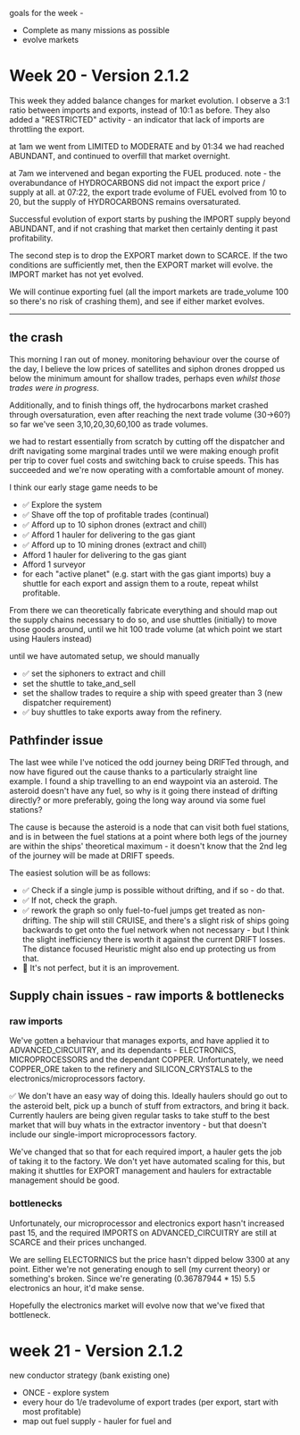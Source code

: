 

goals for the week - 
* Complete as many missions as possible
* evolve markets

# Week 20 - Version 2.1.2

This week they added balance changes for market evolution. 
I observe a 3:1 ratio between imports and exports, instead of 10:1 as before.
They also added a "RESTRICTED" activity - an indicator that lack of imports are throttling the export.

at 1am we went from LIMITED to MODERATE and by 01:34 we had reached ABUNDANT, and continued to overfill that market overnight.

at 7am we intervened and began exporting the FUEL produced. 
note - the overabundance of HYDROCARBONS did not impact the export price / supply at all. 
at 07:22, the export trade evolume of FUEL evolved from 10 to 20, but the supply of HYDROCARBONS remains oversaturated.


Successful evolution of export starts by pushing the IMPORT supply beyond ABUNDANT, and if not crashing that market then certainly denting it past profitability.

The second step is to drop the EXPORT market down to SCARCE. If the two conditions are sufficiently met, then the EXPORT market will evolve.
the IMPORT market has not yet evolved.

We will continue exporting fuel (all the import markets are trade_volume 100 so there's no risk of crashing them), and see if either market evolves.


--- 

## the crash

This morning I ran out of money. monitoring behaviour over the course of the day, I believe the low prices of satellites and siphon drones dropped us below the minimum amount for shallow trades, perhaps even *whilst those trades were in progress*.

Additionally, and to finish things off, the hydrocarbons market crashed through oversaturation, even after reaching the next trade volume (30->60?)
so far we've seen 3,10,20,30,60,100 as trade volumes.

we had to restart essentially from scratch by cutting off the dispatcher and drift navigating some marginal trades until we were making enough profit per trip to cover fuel costs and switching back to cruise speeds. This has succeeded and we're now operating with a comfortable amount of money.

I think our early stage game needs to be 
* ✅ Explore the system
* ✅ Shave off the top of profitable trades (continual)
* ✅ Afford up to 10 siphon drones (extract and chill)
* ✅ Afford 1 hauler for delivering to the gas giant
* ✅ Afford up to 10 mining drones (extract and chill)
*  Afford 1 hauler for delivering to the gas giant
*  Afford 1 surveyor
*  for each "active planet" (e.g. start with the gas giant imports) buy a shuttle for each export and assign them to a route, repeat whilst profitable.

From there we can theoretically fabricate everything and should map out the supply chains necessary to do so, and use shuttles (initially) to move those goods around, until we hit 100 trade volume (at which point we start using Haulers instead)

until we have automated setup, we should manually
* ✅ set the siphoners to extract and chill
* set the shuttle to take_and_sell
* set the shallow trades to require a ship with speed greater than 3 (new dispatcher requirement)
* ✅ buy shuttles to take exports away from the refinery.



## Pathfinder issue

The last wee while I've noticed the odd journey being DRIFTed through, and now have figured out the cause thanks to a particularly straight line example.
I found a ship travelling to an end waypoint via an asteroid. The asteroid doesn't have any fuel, so why is it going there instead of drifting directly? or more preferably, going the long way around via some fuel stations? 

The cause is because the asteroid is a node that can visit both fuel stations, and is in between the fuel stations at a point where both legs of the journey are within the ships' theoretical maximum - it doesn't know that the 2nd leg of the journey will be made at DRIFT speeds.

The easiest solution will be as follows:
* ✅ Check if a single jump is possible without drifting, and if so - do that.
* ✅ If not, check the graph.
 * ✅ rework the graph so only fuel-to-fuel jumps get treated as non-drifting. The ship will still CRUISE, and there's a slight risk of ships going backwards to get onto the fuel network when not necessary - but I think the slight inefficiency there is worth it against the current DRIFT losses. The distance focused Heuristic might also end up protecting us from that.
 * 🥇 It's not perfect, but it is an improvement.




## Supply chain issues - raw imports & bottlenecks  

### raw imports 
We've gotten a behaviour that manages exports, and have applied it to ADVANCED_CIRCUITRY, and its dependants - ELECTRONICS, MICROPROCESSORS and the dependant COPPER. 
Unfortunately, we need COPPER_ORE taken to the refinery and SILICON_CRYSTALS to the electronics/microprocessors factory. 

✅ We don't have an easy way of doing this. Ideally haulers should go out to the asteroid belt, pick up a bunch of stuff from extractors, and bring it back.
Currently haulers are being given regular tasks to take stuff to the best market that will buy whats in the extractor inventory - but that doesn't include our single-import microprocessors factory. 

We've changed that so that for each required import, a hauler gets the job of taking it to the factory.
We don't yet have automated scaling for this, but making it shuttles for EXPORT management and haulers for extractable management should be good.

### bottlenecks

Unfortunately, our microprocessor and electronics export hasn't increased past 15, and the required IMPORTS on ADVANCED_CIRCUITRY are still at SCARCE and their prices unchanged.

We are selling ELECTORNICS but the price hasn't dipped below 3300 at any point. Either we're not generating enough to sell (my current theory) or something's broken. Since we're generating (0.36787944 * 15) 5.5 electronics an hour, it'd make sense.

Hopefully the electronics market will evolve now that we've fixed that bottleneck.

# week 21 - Version 2.1.2

new conductor strategy (bank existing one)
* ONCE -  explore system
* every hour do 1/e tradevolume of export trades (per export, start with most profitable)
* map out fuel supply - hauler for fuel and 